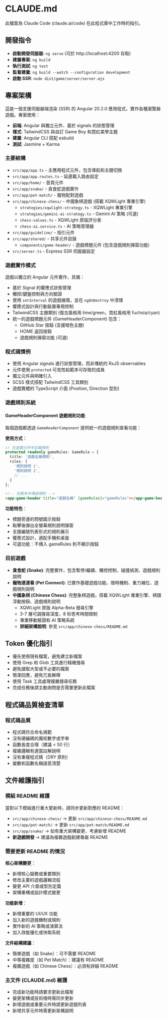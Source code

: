 # CLAUDE.md

此檔案為 Claude Code (claude.ai/code) 在此程式庫中工作時的指引。

## 開發指令

- **啟動開發伺服器**: `ng serve` (可於 http://localhost:4200 存取)
- **建置專案**: `ng build`
- **執行測試**: `ng test`
- **監看建置**: `ng build --watch --configuration development`
- **啟動 SSR**: `node dist/game/server/server.mjs`

## 專案架構

這是一個支援伺服器端渲染 (SSR) 的 Angular 20.2.0 應用程式，實作各種瀏覽器遊戲。專案使用：

- **前端**: Angular 與獨立元件、基於 signals 的狀態管理
- **樣式**: TailwindCSS 與自訂 Game Boy 和霓虹美學主題
- **建置**: Angular CLI 搭配 esbuild
- **測試**: Jasmine + Karma

### 主要結構

- `src/app/app.ts` - 主應用程式元件，包含導航和主題切換
- `src/app/app.routes.ts` - 延遲載入路由設定
- `src/app/home/` - 首頁元件
- `src/app/snake/` - 貪食蛇遊戲實作
- `src/app/pet-match/` - 寵物配對遊戲
- `src/app/chinese-chess/` - 中國象棋遊戲 (搭載 XQWLight 專業引擎)
  - `strategies/xqwlight-strategy.ts` - XQWLight 專業引擎
  - `strategies/gemini-ai-strategy.ts` - Gemini AI 策略 (可選)
  - `chess-values.ts` - XQWLight 原版評分表
  - `chess-ai.service.ts` - AI 策略管理器
- `src/app/guideline/` - 指引元件
- `src/app/shared/` - 共享元件目錄
  - `components/game-header/` - 遊戲標題元件 (包含遊戲規則彈窗功能)
- `src/server.ts` - Express SSR 伺服器設定

### 遊戲實作模式

遊戲以獨立的 Angular 元件實作，具備：

- 基於 Signal 的響應式狀態管理
- 觸控/鍵盤控制與方向驗證
- 使用 `setInterval` 的遊戲循環，並在 `ngOnDestroy` 中清理
- 響應式設計與行動裝置專用控制
- TailwindCSS 主題類別 (復古風格用 lime/green，霓虹風格用 fuchsia/cyan)
- 統一的遊戲標題元件 (GameHeaderComponent) 包含：
  - GitHub Star 按鈕 (支援暗色主題)
  - HOME 返回按鈕
  - 遊戲規則彈窗功能 (可選)

### 程式碼慣例

- 使用 Angular signals 進行狀態管理，而非傳統的 RxJS observables
- 元件使用 `protected` 可見性給範本可存取的成員
- 獨立元件與明確引入
- SCSS 樣式搭配 TailwindCSS 工具類別
- 遊戲實體的 TypeScript 介面 (Position, Direction 型別)

### 遊戲規則系統

#### GameHeaderComponent 遊戲規則功能

每個遊戲都透過 `GameHeaderComponent` 提供統一的遊戲規則查看功能：

**使用方式**：

```typescript
// 在遊戲元件中定義規則
protected readonly gameRules: GameRule = {
  title: '遊戲名稱規則',
  rules: [
    '規則說明 1',
    '規則說明 2',
    // ...
  ]
};
```

```html
<!-- 在範本中傳遞規則 -->
<app-game-header title="遊戲名稱" [gameRules]="gameRules"></app-game-header>
```

**功能特色**：

- 標題旁邊的問號圖示按鈕
- 點擊後彈出全螢幕規則說明彈窗
- 支援編號列表形式的規則展示
- 響應式設計，適配手機和桌面
- 可選功能：不傳入 gameRules 則不顯示按鈕

### 目前遊戲

- **貪食蛇 (Snake)**: 完整實作，包含暫停/繼續、觸控控制、碰撞偵測、遊戲規則說明
- **寵物連連看 (Pet Connect)**: 已實作基礎遊戲功能、限時機制、重力補位、遊戲規則說明
- **中國象棋 (Chinese Chess)**: 完整象棋遊戲，搭載 XQWLight 專業引擎、棋譜浮動按鈕、遊戲規則說明
  - XQWLight 原版 Alpha-Beta 搜尋引擎
  - 3-7 層可調搜尋深度，8 秒思考時間限制
  - 專業移動驗證和 AI 策略系統
  - **詳細架構說明**: 參見 `src/app/chinese-chess/README.md`

## Token 優化指引

- 優先使用現有檔案，避免建立新檔案
- 使用 Grep 和 Glob 工具進行精確搜尋
- 避免讀取大型或不必要的檔案
- 簡潔回應，避免冗長解釋
- 使用 Task 工具處理複雜搜尋任務
- 完成任務後請主動詢問是否需要更新此檔案

## 程式碼品質檢查清單

### 程式碼品質

- 程式碼符合命名規範
- 沒有硬編碼的魔術數字或字串
- 函數長度合理（建議 < 50 行）
- 複雜邏輯有適當註解說明
- 沒有重複程式碼（DRY 原則）
- 變數和函數名稱語意清楚

## 文件維護指引

### 模組 README 維護

當對以下模組進行重大更新時，請同步更新對應的 README：

- `src/app/chinese-chess/` → 更新 `src/app/chinese-chess/README.md`
- `src/app/pet-match/` → 更新 `src/app/pet-match/README.md`
- `src/app/snake/` → 如有重大架構變更，考慮新增 README
- **新遊戲開發** → 建議為複雜遊戲創建專屬 README

### 需要更新 README 的情況

**核心架構變更**：

- 新增核心服務或重要類別
- 修改主要的遊戲邏輯流程
- 變更 API 介面或型別定義
- 架構重構或設計模式變更

**功能新增**：

- 新增重要的 UI/UX 功能
- 加入新的遊戲機制或規則
- 實作新的 AI 策略或演算法
- 加入效能優化或快取系統

**文件結構建議**：

- 簡單遊戲（如 Snake）：可不需要 README
- 中等複雜度（如 Pet Match）：建議有 README
- 複雜遊戲（如 Chinese Chess）：必須有詳細 README

### 主文件 (CLAUDE.md) 維護

- 完成新功能時請要求更新此檔案
- 變更架構或技術棧時需同步更新
- 新增遊戲或重要元件時請更新遊戲列表
- 新增共享元件時需更新架構說明
